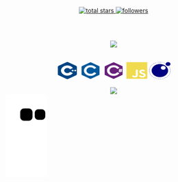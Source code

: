 <!-- 
Top Badges
-->
<p align='center'>
    <a href='https://github.com/0xPearson?tab=repositories&sort=stargazers'>
        <img alt='total stars' title='Total stars on GitHub' src='https://custom-icon-badges.herokuapp.com/badge/dynamic/json?logo=star&color=55960c&labelColor=488207&label=Stars&style=for-the-badge&query=%24.stars&url=https://api.github-star-counter.workers.dev/user/0xPearson'/>
    </a>
    <a href='https://github.com/0xPearson?tab=followers'>
        <img alt='followers' title='Follow Me on GitHub' src='https://custom-icon-badges.herokuapp.com/github/followers/0xPearson?color=236ad3&labelColor=1155ba&style=for-the-badge&logo=person-add&label=Follow&logoColor=white'/>
    </a>
</p>


<!-- 
Spaces
-->
<br>
<br>

<!-- 
Profile Stats 
-->
<p align="middle">
    <img src='https://github-readme-streak-stats.herokuapp.com?user=0xPearson&theme=gotham&hide_border=true&date_format=j%20M%5B%20Y%5D'/>
</p>


<!-- 
Known Coding languages 
-->
<div style="display: inline_block" align="middle"><br>
    <img align="center" alt="Rafa-CPP" height="40" width="50" src="https://raw.githubusercontent.com/devicons/devicon/master/icons/cplusplus/cplusplus-plain.svg">
    <img align="center" alt="Rafa-C" height="40" width="50" src="https://raw.githubusercontent.com/devicons/devicon/master/icons/c/c-plain.svg">
    <img align="center" alt="Rafa-Csharp" height="40" width="50" src="https://raw.githubusercontent.com/devicons/devicon/master/icons/csharp/csharp-plain.svg">
    <img align="center" alt="Rafa-Js" height="40" width="50" src="https://raw.githubusercontent.com/devicons/devicon/master/icons/javascript/javascript-plain.svg">
    <img align="center" alt="Rafa-Lua" height="40" width="50" src="https://raw.githubusercontent.com/devicons/devicon/master/icons/lua/lua-plain.svg">
    <br>
<br>
    <img align="center"  src="https://discord.c99.nl/widget/theme-4/922912067961372683.png">
</div>


<!-- 
Snake animation
-->
  <a href='https://github.com/0xPearson'>
        <img alt='Snake Animation' src='https://github.com/rafaballerini/rafaballerini/blob/output/github-contribution-grid-snake.svg'/>
